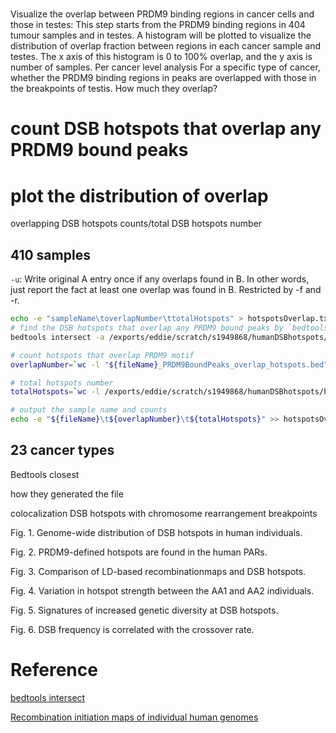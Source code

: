 # 
Visualize the overlap between PRDM9 binding regions in cancer cells and those in testes: This step starts from the PRDM9 binding regions in 404 tumour samples and in testes. A histogram will be plotted to visualize the distribution of overlap fraction between regions in each cancer sample and testes. The x axis of this histogram is 0 to 100% overlap, and the y axis is number of samples. 
Per cancer level analysis
For a specific type of cancer, whether the PRDM9 binding regions in peaks are overlapped with those in the breakpoints of testis. How much they overlap?


# count DSB hotspots that overlap any PRDM9 bound peaks

# plot the distribution of overlap
overlapping DSB hotspots counts/total DSB hotspots number

## 410 samples
`-u`: Write original A entry once if any overlaps found in B. In other words, just report the fact at least one overlap was found in B. Restricted by -f and -r. 



```bash
echo -e "sampleName\toverlapNumber\ttotalHotspots" > hotspotsOverlap.txt
# find the DSB hotspots that overlap any PRDM9 bound peaks by `bedtools intersect`
bedtools intersect -a /exports/eddie/scratch/s1949868/humanDSBhotspots/humanDSBhotspots_AA_AB.hg38.txt -b $file -u > "${fileName}_PRDM9BoundPeaks_overlap_hotspots.bed"

# count hotspots that overlap PRDM9 motif
overlapNumber=`wc -l "${fileName}_PRDM9BoundPeaks_overlap_hotspots.bed" | awk '{print $1}'`

# total hotspots number
totalHotspots=`wc -l /exports/eddie/scratch/s1949868/humanDSBhotspots/humanDSBhotspots_AA_AB.hg38.txt | awk '{print $1}'`

# output the sample name and counts
echo -e "${fileName}\t${overlapNumber}\t${totalHotspots}" >> hotspotsOverlap.txt
```
## 23 cancer types
Bedtools closest

how they generated the file

colocalization DSB hotspots with chromosome rearrangement breakpoints

Fig. 1. Genome-wide distribution of DSB hotspots in human individuals.

Fig. 2. PRDM9-defined hotspots are found in the human PARs.

Fig. 3. Comparison of LD-based recombinationmaps and DSB hotspots.

Fig. 4. Variation in hotspot strength between the AA1 and AA2 individuals.

Fig. 5. Signatures of increased genetic diversity at DSB hotspots.

Fig. 6. DSB frequency is correlated with the crossover rate.
# Reference
[bedtools intersect](https://bedtools.readthedocs.io/en/latest/content/tools/intersect.html)

[Recombination initiation maps of individual human genomes](https://science.sciencemag.org/content/346/6211/1256442)
<!--stackedit_data:
eyJoaXN0b3J5IjpbLTE0ODUxNDA5MDUsLTExMjkxMjUyOTMsLT
E0MzE4MzU2NzYsNTU1NzI1OTkxLDMyNjgzMDQzMCw4NTMyNzg0
MzEsLTE4NzE1MjMzMTcsLTIwMDgzMTk5MSwxNzQ0NzAxNzEwLD
ExNTk0MzgyNDMsMjEyODg2NDYxLDc1ODM0NDE1NCwtMzcxNTU5
MjI1LC05Mjg0NzcxLDQ3NTUzNjgyMywtMTQ5OTEwNzY2MywtMT
E1ODI0NjA5NSwtMTA4NzU1NDk3MSwtMTU5NzM2NzczNCwxMzEx
MDk0MjgxXX0=
-->